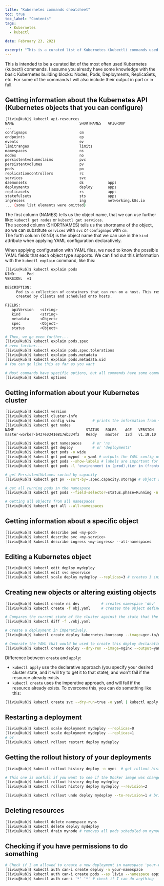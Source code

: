 ```yaml
---
title: "Kubernetes commands cheatsheet"
toc: true
toc_label: "Contents"
tags:
  - Kubernetes
  - kubectl

date: February 23, 2021

excerpt: "This is a curated list of Kubernetes (kubectl) commands used most often."
---
```


This is intended to be a curated list of the most often used Kubernetes (kubectl) commands.
I assume you already have some knowledge with the basic Kubernetes building blocks: Nodes, Pods, Deployments, ReplicaSets, etc.
For some of the commands I will also include their output in part or in full.

## Getting information about the Kubernetes API (Kubernetes objects that you can configure)
```bash
[liviu@kub]$ kubectl api-resources
NAME                              SHORTNAMES   APIGROUP                       NAMESPACED   KIND
...
configmaps                        cm                                          true         ConfigMap
endpoints                         ep                                          true         Endpoints
events                            ev                                          true         Event
limitranges                       limits                                      true         LimitRange
namespaces                        ns                                          false        Namespace
nodes                             no                                          false        Node
persistentvolumeclaims            pvc                                         true         PersistentVolumeClaim
persistentvolumes                 pv                                          false        PersistentVolume
pods                              po                                          true         Pod
replicationcontrollers            rc                                          true         ReplicationController
services                          svc                                         true         Service
daemonsets                        ds           apps                           true         DaemonSet
deployments                       deploy       apps                           true         Deployment
replicasets                       rs           apps                           true         ReplicaSet
statefulsets                      sts          apps                           true         StatefulSet
ingresses                         ing          networking.k8s.io              true         Ingress
... (some list elements were omitted)
```

The first column (NAMES) tells us the object name, that we can use further like: `kubectl get nodes` or `kubectl get services`.  
The second column (SHORTNAMES) tells us the shortname of the object, so we can substitute `services` with `svc` or `configmaps` with `cm`.  
The forth column (KIND) is the object name that we can use in the `kind` attribute when applying YAML configuration declaratively.  

When applying configuration with YAML files, we need to know the possible YAML fields that each object type supports. We can find out this information with the `kubectl explain` command, like this:
```bash
[liviu@kub]$ kubectl explain pods
KIND:     Pod
VERSION:  v1

DESCRIPTION:
     Pod is a collection of containers that can run on a host. This resource is
     created by clients and scheduled onto hosts.

FIELDS:
   apiVersion   <string>
   kind         <string>
   metadata     <Object>
   spec         <Object>
   status       <Object>

# Then, we go even further...
[liviu@kub]$ kubectl explain pods.spec
# even further...
[liviu@kub]$ kubectl explain pods.spec.tolerations
[liviu@kub]$ kubectl explain pods.metadata
[liviu@kub]$ kubectl explain pods.metadata.uid
# You can go like this as far as you want

# Most commands have specific options, but all commands have some common options, that can be found here:
[liviu@kub]$ kubectl options
```

## Getting information about your Kubernetes cluster
```bash
[liviu@kub]$ kubectl version  
[liviu@kub]$ kubectl cluster-info
[liviu@kub]$ kubectl config view        # prints the information from ~/.kube/config
[liviu@kub]$ kubectl get nodes
NAME                                 STATUS   ROLES    AGE   VERSION
master-worker-b437e0341e817eb334f2   Ready    master   12d   v1.18.10

[liviu@kub]$ kubectl get namespaces     # or 'ns'
[liviu@kub]$ kubectl get deploy         # or 'deployments'
[liviu@kub]$ kubectl get pods -o wide
[liviu@kub]$ kubectl get pod mypod -o yaml # outputs the YAML config used to create my-pod
[liviu@kub]$ kubectl get pods --show-labels # labels are important for Pods because they connect them to Services.
[liviu@kub]$ kubectl get pods -l 'environment in (prod),tier in (frontend)' # filter Pods by labels.

# get PersistentVolumes sorted by capacity
[liviu@kub]$ kubectl get pv --sort-by=.spec.capacity.storage # object specific fields can be inspected with `kubectl explain`

# get all running pods in the namespace
[liviu@kub]$ kubectl get pods --field-selector=status.phase=Running -n mynamespace

# Getting all objects from all namespaces
[liviu@kub]$ kubectl get all --all-namespaces
```

## Getting information about a specific object
```bash
[liviu@kub]$ kubectl describe pod <my-pod>
[liviu@kub]$ kubectl describe svc <my-service>
[liviu@kub]$ kubectl describe ingress <my-ingress> --all-namespaces
```

## Editing a Kubernetes object
```bash
[liviu@kub]$ kubectl edit deploy mydeploy
[liviu@kub]$ kubectl edit svc myservice
[liviu@kub]$ kubectl scale deploy mydeploy --replicas=3 # creates 3 instances of a given deployment
```

## Creating new objects or altering existing objects
```bash
[liviu@kub]$ kubectl create ns dev          # creates namespace 'dev'
[liviu@kub]$ kubectl create -f obj.yaml     # creates the object defined in obj.yaml

# Compares the current state of the cluster against the state that the cluster would be in if the obj.yaml was applied.
[liviu@kub]$ kubectl diff -f ./obj.yaml

# Create a deployment in imperatively.
[liviu@kub]$ kubectl create deploy kubernetes-bootcamp --image=gcr.io/google-samples/kubernetes-bootcamp:v1

# Generate the YAML that would be used to create this deploy declaratively.
[liviu@kub]$ kubectl create deploy --dry-run --image=nginx --output=yaml
```
Difference between `create` and `apply`:  
- `kubectl apply` use the declarative approach (you specify your desired cluster state, and it will try to get it to that state), and won't fail if the resource already exists.  
- `kubectl create` uses the imperative approach, and will fail if the resource already exists. To overcome this, you can do something like this:
```bash
[liviu@kub]$ kubectl create svc --dry-run=true -o yaml | kubectl apply -f -
```

## Restarting a deployment
```bash
[liviu@kub]$ kubectl scale deployment mydeploy --replicas=0
[liviu@kub]$ kubectl scale deployment mydeploy --replicas=1
# or
[liviu@kub]$ kubectl rollout restart deploy mydeploy
```

## Getting the rollout history of your deployments
```bash
[liviu@kub]$ kubectl rollout history deploy -n myns  # get rollout history of all deployments from namespace 'ns'

# This one is usefull if you want to see if the Docker image was changed between rollouts.
[liviu@kub]$ kubectl rollout history deploy mydeploy
[liviu@kub]$ kubectl rollout history deploy mydeploy --revision=2

[liviu@kub]$ kubectl rollout undo deploy mydeploy --to-revision=1 # brings back an old revision.
```

## Deleting resources
```bash
[liviu@kub]$ kubectl delete namespace myns
[liviu@kub]$ kubectl delete deploy mydeploy
[liviu@kub]$ kubectl drain mynode # removes all pods scheduled on mynode
```

## Checking if you have permissions to do something
```bash
# Check if I am allowed to create a new deployment in namespace 'your-namespace'
[liviu@kub]$ kubectl auth can-i create deploy -n your-namespace
[liviu@kub]$ kubectl auth can-i create pods --as liviu --namespace apps
[liviu@kub]$ kubectl auth can-i '*' '*' # check if I can do anything
```